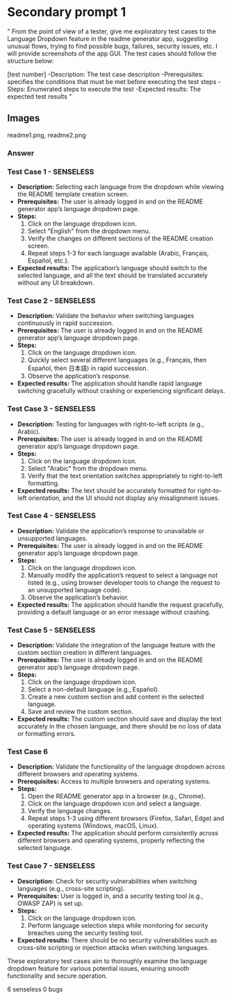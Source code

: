 # Secondary prompt 1

"
From the point of view of a tester, give me exploratory test cases to the Language Dropdown feature in the readme generator app, suggesting unusual flows, trying to find possible bugs, failures, security issues, etc. I will provide screenshots of the app GUI. The test cases should follow the structure below:

[test number]
-Description: The test case description
-Prerequisites: specifies the conditions that must be met before executing the test steps
-Steps: Enumerated steps to execute the test
-Expected results: The expected test results
"

## Images

readme1.png, readme2.png

### Answer

### Test Case 1 - SENSELESS

- **Description:** Selecting each language from the dropdown while viewing the README template creation screen.
- **Prerequisites:** The user is already logged in and on the README generator app’s language dropdown page.
- **Steps:**
  1. Click on the language dropdown icon.
  2. Select "English" from the dropdown menu.
  3. Verify the changes on different sections of the README creation screen.
  4. Repeat steps 1-3 for each language available (Arabic, Français, Español, etc.).
- **Expected results:** The application’s language should switch to the selected language, and all the text should be translated accurately without any UI breakdown.

### Test Case 2 - SENSELESS

- **Description:** Validate the behavior when switching languages continuously in rapid succession.
- **Prerequisites:** The user is already logged in and on the README generator app’s language dropdown page.
- **Steps:**
  1. Click on the language dropdown icon.
  2. Quickly select several different languages (e.g., Français, then Español, then 日本語) in rapid succession.
  3. Observe the application’s response.
- **Expected results:** The application should handle rapid language switching gracefully without crashing or experiencing significant delays.

### Test Case 3 - SENSELESS

- **Description:** Testing for languages with right-to-left scripts (e.g., Arabic).
- **Prerequisites:** The user is already logged in and on the README generator app’s language dropdown page.
- **Steps:**
  1. Click on the language dropdown icon.
  2. Select "Arabic" from the dropdown menu.
  3. Verify that the text orientation switches appropriately to right-to-left formatting.
- **Expected results:** The text should be accurately formatted for right-to-left orientation, and the UI should not display any misalignment issues.

### Test Case 4 - SENSELESS

- **Description:** Validate the application’s response to unavailable or unsupported languages.
- **Prerequisites:** The user is already logged in and on the README generator app’s language dropdown page.
- **Steps:**
  1. Click on the language dropdown icon.
  2. Manually modify the application’s request to select a language not listed (e.g., using browser developer tools to change the request to an unsupported language code).
  3. Observe the application’s behavior.
- **Expected results:** The application should handle the request gracefully, providing a default language or an error message without crashing.

### Test Case 5 - SENSELESS

- **Description:** Validate the integration of the language feature with the custom section creation in different languages.
- **Prerequisites:** The user is already logged in and on the README generator app’s language dropdown page.
- **Steps:**
  1. Click on the language dropdown icon.
  2. Select a non-default language (e.g., Español).
  3. Create a new custom section and add content in the selected language.
  4. Save and review the custom section.
- **Expected results:** The custom section should save and display the text accurately in the chosen language, and there should be no loss of data or formatting errors.

### Test Case 6

- **Description:** Validate the functionality of the language dropdown across different browsers and operating systems.
- **Prerequisites:** Access to multiple browsers and operating systems.
- **Steps:**
  1. Open the README generator app in a browser (e.g., Chrome).
  2. Click on the language dropdown icon and select a language.
  3. Verify the language changes.
  4. Repeat steps 1-3 using different browsers (Firefox, Safari, Edge) and operating systems (Windows, macOS, Linux).
- **Expected results:** The application should perform consistently across different browsers and operating systems, properly reflecting the selected language.

### Test Case 7 - SENSELESS

- **Description:** Check for security vulnerabilities when switching languages (e.g., cross-site scripting).
- **Prerequisites:** User is logged in, and a security testing tool (e.g., OWASP ZAP) is set up.
- **Steps:**
  1. Click on the language dropdown icon.
  2. Perform language selection steps while monitoring for security breaches using the security testing tool.
- **Expected results:** There should be no security vulnerabilities such as cross-site scripting or injection attacks when switching languages.

These exploratory test cases aim to thoroughly examine the language dropdown feature for various potential issues, ensuring smooth functionality and secure operation.

6 senseless
0 bugs